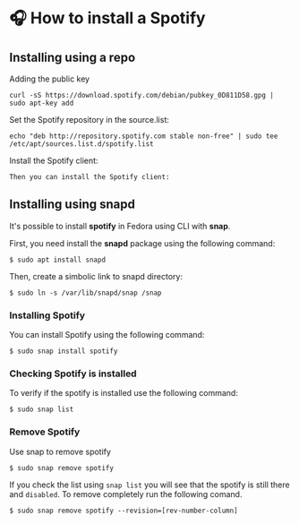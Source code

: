 # :headphones: How to install a Spotify

## Installing using a repo

Adding the public key
```
curl -sS https://download.spotify.com/debian/pubkey_0D811D58.gpg | sudo apt-key add
```
Set the Spotify repository in the source.list:
```
echo "deb http://repository.spotify.com stable non-free" | sudo tee /etc/apt/sources.list.d/spotify.list
```
Install the Spotify client:
```
Then you can install the Spotify client:
```

## Installing using snapd

It's possible to install **spotify** in Fedora using CLI with **snap**.

First, you need install the **snapd** package using the following command:
 ```
$ sudo apt install snapd
```
Then, create a simbolic link to snapd directory:
```
$ sudo ln -s /var/lib/snapd/snap /snap
```

### Installing Spotify 

You can install Spotify using the following command:
```
$ sudo snap install spotify
```

### Checking Spotify is installed
To verify if the spotify is installed use the following command:
```
$ sudo snap list
``` 

### Remove Spotify

Use snap to remove spotify
```
$ sudo snap remove spotify
```
If you check the list using `snap list` you will see that the spotify is still there and `disabled`. To remove completely run the following comand.
```
$ sudo snap remove spotify --revision=[rev-number-column]
```
